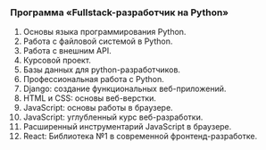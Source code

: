 ### Программа «Fullstack-разработчик на Python»
1. Основы языка программирования Python.
2. Работа с файловой системой в Python.
3. Работа с внешним API.
4. Курсовой проект.
5. Базы данных для python-разработчиков.
6. Профессиональная работа с Python.
7. Django: создание функциональных веб-приложений.
8. HTML и CSS: основы веб-верстки.
9. JavaScript: основы работы в браузере.
10. JavaScript: углубленный курс веб-разработки.
11. Расширенный инструментарий JavaScript в браузере.
12. React: Библиотека №1 в современной фронтенд-разработке.